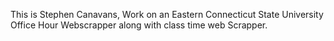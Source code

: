This is Stephen Canavans, Work on an Eastern Connecticut State University Office Hour Webscrapper along with class time web Scrapper.
